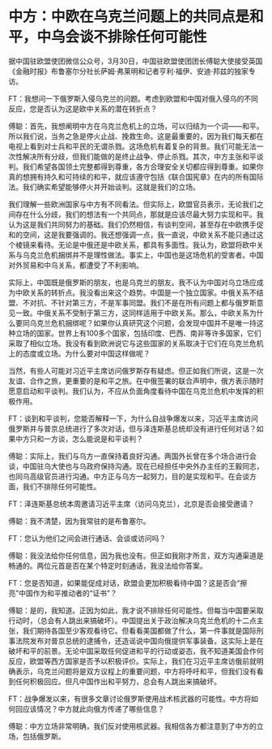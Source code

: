# 中方：中欧在乌克兰问题上的共同点是和平，中乌会谈不排除任何可能性

据中国驻欧盟使团微信公众号，3月30日，中国驻欧盟使团团长傅聪大使接受英国《金融时报》布鲁塞尔分社长萨姆·弗莱明和记者亨利·福伊、安迪·邦兹的独家专访。

FT：我想问一下俄罗斯入侵乌克兰的问题。考虑到欧盟和中国对俄入侵乌的不同反应，您是否认为这是欧中关系的潜在转折点？

傅聪：首先，我想阐明中方在乌克兰危机上的立场，可以归结为一个词——和平。所以我们说，当务之急是停火止战、挽救生命。这是最重要的，因为我们每天都在电视上看到对士兵和平民的无谓杀戮。这场危机有着复杂的背景。我们可能无法一次性解决所有分歧，但我们能做的是终止战争、停止杀戮。其次，中方主张和平谈判。我们希望各国领土完整都得到尊重，各方合理安全关切都应得到尊重。如果你真的想拥有持久和可持续的和平，就应该遵守包括《联合国宪章》在内的所有国际法。我们确实希望能够停火并开始谈判。这就是我们的立场。

我们理解一些欧洲国家与中方有不同看法。但实际上，欧盟官员表示，无论我们之间存在什么分歧，我们的想法有一个共同点，那就是应该尽最大努力实现和平。我认为这是我们共同努力的基础。我们仍然相信，有谈判空间，甚至存在中欧携手促和的空间，这是我要强调的。我还想强调一点，我一直说，中欧关系不能只通过这个棱镜来看待。无论是中俄还是中欧关系，都具有多面性。我认为，欧盟将欧中关系与乌克兰危机捆绑并不是理性做法。事实上，中国也是这场危机的受害者。中国对外贸易和中乌关系，都遭受了不利影响。

实际上，中国既是俄罗斯的朋友，也是乌克兰的朋友。我不认为中国对乌立场应成为中欧关系的转折点。我没看出来这个趋势。中国是一个独立国家。中俄关系不结盟、不对抗、不针对第三方，不是军事同盟。我们不是在所有问题上都与俄罗斯意见一致。中俄关系不受制于第三方，这同样适用于中欧关系。那么，中欧关系为什么要同乌克兰危机捆绑呢？如果你认真研究这个问题，会发现中国并不是唯一持这种立场的国家。世界上有100多个国家，包括印度、巴西、南非等许多国家，它们采取了相似立场。我没有看到欧洲说它与这些国家的关系取决于它们在乌克兰危机上的态度或立场。为什么要对中国这样做呢？

当然，有些人可能对习近平主席访问俄罗斯存有疑虑。但正如我们所说，这是一次友谊、合作之旅，更重要的是和平之旅。在中俄签署的联合声明中，俄方表示随时愿意启动和平谈判。我们认为，不应从负面角度看待中国在乌克兰危机中发挥的积极作用。

FT：谈到和平谈判，您能否解释一下，为什么自战争爆发以来，习近平主席访问俄罗斯并与普京总统进行了多次对话，但与泽连斯基总统却没有进行任何对话？如果中方只和一方谈，怎么能说是和平谈判？

傅聪：实际上，我们与乌方一直保持着良好沟通。两国外长曾在多个场合进行会谈，中国驻乌大使也与乌政府保持沟通。现在已经担任中央外办主任的王毅同志，也同乌高级官员进行沟通。中方正与乌方一起努力，目的是实现和平。在会谈方面，我们不排除任何可能性。

FT：泽连斯基总统本周邀请习近平主席（访问乌克兰），北京是否会接受邀请？

傅聪：我不清楚，因为我常驻的是布鲁塞尔。

FT：您认为他们之间会进行通话、会谈或访问吗？

傅聪：我没法给你任何信息，因为我也没有。但正如我刚才所言，双方沟通渠道是畅通的。两位元首是否在某个特定时刻通话，我没法给你答案。

FT：您是否知道，如果能促成对话，欧盟会更加积极看待中国？这是否会“擦亮”中国作为和平推动者的“证书”？

傅聪：是的，我知道。正因为如此，我才说不排除任何可能性。但每当中国要采取行动时，（总会有人跳出来搞破坏）。中国提出关于政治解决乌克兰危机的十二点主张，我们期待各国至少客观看待它。但看看美国都做了什么，第一件事就是国际刑事法院发布对普京总统的逮捕令，还造谣说中国向俄提供军事装备。这实际上是在破坏和平的前景。无论中国采取任何促进和平的行动或姿态，我不知道美国会作何反应，欧盟等西方国家是否予以积极评价。实际上，我们在习近平主席访俄前就明确表示，乌克兰问题将是双方议程上的重要问题，中方将呼吁和平，但我们没有看到任何积极回应。但凡中国作出和平努力，总会有人跳出来搞破坏。

FT：战争爆发以来，有很多文章讨论俄罗斯使用战术核武器的可能性。中方将如何回应该情况？中方就此向俄方传递了哪些信息？

傅聪：中方立场非常明确，我们反对使用核武器。我相信各方都注意到了中方的立场，包括俄罗斯。

